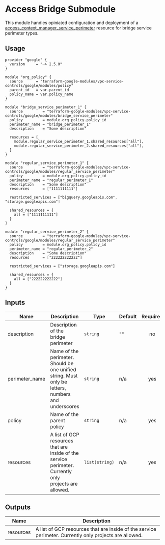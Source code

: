 # Access Bridge Submodule

This module handles opiniated configuration and deployment of a [access_context_manager_service_perimeter](https://www.terraform.io/docs/providers/google/r/access_context_manager_service_perimeter.html) resource for bridge service perimeter types.

## Usage
```hcl
provider "google" {
  version     = "~> 2.5.0"
}

module "org_policy" {
  source      = "terraform-google-modules/vpc-service-controls/google/modules/policy"
  parent_id   = var.parent_id
  policy_name = var.policy_name
}

module "bridge_service_perimeter_1" {
  source         = "terraform-google-modules/vpc-service-controls/google/modules/bridge_service_perimeter"
  policy         = module.org_policy.policy_id
  perimeter_name = "bridge_perimeter_1"
  description    = "Some description"

  resources = [
    module.regular_service_perimeter_1.shared_resources["all"],
    module.regular_service_perimeter_2.shared_resources["all"],
  ]
}

module "regular_service_perimeter_1" {
  source         = "terraform-google-modules/vpc-service-controls/google/modules/regular_service_perimeter"
  policy         = module.org_policy.policy_id
  perimeter_name = "regular_perimeter_1"
  description    = "Some description"
  resources      = ["1111111111"]

  restricted_services = ["bigquery.googleapis.com", "storage.googleapis.com"]

  shared_resources = {
    all = ["1111111111"]
  }
}

module "regular_service_perimeter_2" {
  source         = "terraform-google-modules/vpc-service-controls/google/modules/regular_service_perimeter"
  policy         = module.org_policy.policy_id
  perimeter_name = "regular_perimeter_2"
  description    = "Some description"
  resources      = ["222222222222"]

  restricted_services = ["storage.googleapis.com"]

  shared_resources = {
    all = ["222222222222"]
  }
}
```

<!-- BEGINNING OF PRE-COMMIT-TERRAFORM DOCS HOOK -->
## Inputs

| Name | Description | Type | Default | Required |
|------|-------------|------|---------|:--------:|
| description | Description of the bridge perimeter | `string` | `""` | no |
| perimeter\_name | Name of the perimeter. Should be one unified string. Must only be letters, numbers and underscores | `string` | n/a | yes |
| policy | Name of the parent policy | `string` | n/a | yes |
| resources | A list of GCP resources that are inside of the service perimeter. Currently only projects are allowed. | `list(string)` | n/a | yes |

## Outputs

| Name | Description |
|------|-------------|
| resources | A list of GCP resources that are inside of the service perimeter. Currently only projects are allowed. |

<!-- END OF PRE-COMMIT-TERRAFORM DOCS HOOK -->
